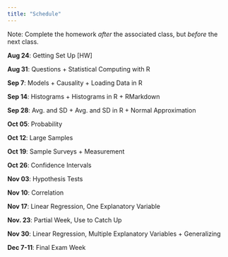 ```yaml
---
title: "Schedule"
---
```


Note: Complete the homework *after* the associated class, but *before* the next class.


**Aug 24**: Getting Set Up [HW]  

**Aug 31**: Questions + Statistical Computing with R  

**Sep 7**: Models + Causality + Loading Data in R  

**Sep 14**: Histograms + Histograms in R + RMarkdown  

**Sep 28**: Avg. and SD + Avg. and SD in R + Normal Approximation  

**Oct 05**: Probability  

**Oct 12**: Large Samples  

**Oct 19**: Sample Surveys + Measurement  

**Oct 26**: Confidence Intervals  

**Nov 03**: Hypothesis Tests  

**Nov 10**: Correlation  

**Nov 17**: Linear Regression, One Explanatory Variable  

**Nov. 23**: Partial Week, Use to Catch Up  

**Nov 30**: Linear Regression, Multiple Explanatory Variables + Generalizing

**Dec 7-11**: Final Exam Week  

